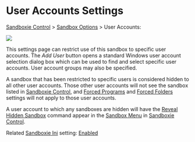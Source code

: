# User Accounts Settings

[Sandboxie Control](SP_SBControl.md) > [Sandbox Options](SP_SBOptions.md) > User Accounts:

![](../Media/UserAccountsSettings.png)

This settings page can restrict use of this sandbox to specific user accounts. The _Add User_ button opens a standard Windows user account selection dialog box which can be used to find and select specific user accounts. User account groups may also be specified.

A sandbox that has been restricted to specific users is considered hidden to all other user accounts. Those other user accounts will not see the sandbox listed in [Sandboxie Control](SP_SBControl.md), and [Forced Programs](ProgramStartSettings.md#forced-programs) and [Forced Folders](ProgramStartSettings.md#forced-folders) settings will not apply to those user accounts.

A user account to which any sandboxes are hidden will have the [Reveal Hidden Sandbox](SP_SBControl_SbMenu.md#reveal-hidden-sandbox) command appear in the [Sandbox Menu](SP_SBControl_SbMenu.md) in [Sandboxie Control](SP_SBControl.md).

Related [Sandboxie Ini](SandboxieIni.md) setting: [Enabled](Enabled.md)
